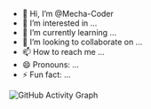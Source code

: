 - 👋 Hi, I’m @Mecha-Coder
- 👀 I’m interested in ...
- 🌱 I’m currently learning ...
- 💞️ I’m looking to collaborate on ...
- 📫 How to reach me ...
- 😄 Pronouns: ...
- ⚡ Fun fact: ...

![GitHub Activity Graph](https://github-readme-activity-graph.vercel.app/graph?username=your-username&theme=react)

<!---
Mecha-Coder/Mecha-Coder is a ✨ special ✨ repository because its `README.md` (this file) appears on your GitHub profile.
You can click the Preview link to take a look at your changes.
--->

